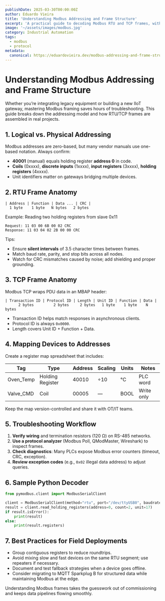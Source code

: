 ```yaml
---
publishDate: 2025-03-30T00:00:00Z
author: Eduardo Vieira
title: 'Understanding Modbus Addressing and Frame Structure'
excerpt: 'A practical guide to decoding Modbus RTU and TCP frames, with tips for troubleshooting field deployments.'
image: '~/assets/images/modbus.jpg'
category: Industrial Automation
tags:
  - modbus
  - protocol
metadata:
  canonical: https://eduardovieira.dev/modbus-addressing-and-frame-structure
---
```


# Understanding Modbus Addressing and Frame Structure

Whether you’re integrating legacy equipment or building a new IIoT gateway, mastering Modbus framing saves hours of troubleshooting. This guide breaks down the addressing model and how RTU/TCP frames are assembled in real projects.

## 1. Logical vs. Physical Addressing

Modbus addresses are zero-based, but many vendor manuals use one-based notation. Always confirm:

- **40001** (manual) equals holding register **address 0** in code.
- **Coils** (0xxxx), **discrete inputs** (1xxxx), **input registers** (3xxxx), **holding registers** (4xxxx).
- Unit identifiers matter on gateways bridging multiple devices.

## 2. RTU Frame Anatomy

```
| Address | Function | Data ... | CRC |
  1 byte    1 byte   N bytes   2 bytes
```

Example: Reading two holding registers from slave 0x11

```
Request: 11 03 00 6B 00 02 CRC
Response: 11 03 04 02 2B 00 00 CRC
```

Tips:

- Ensure **silent intervals** of 3.5 character times between frames.
- Match baud rate, parity, and stop bits across all nodes.
- Watch for CRC mismatches caused by noise; add shielding and proper grounding.

## 3. TCP Frame Anatomy

Modbus TCP wraps PDU data in an MBAP header:

```
| Transaction ID | Protocol ID | Length | Unit ID | Function | Data |
      2 bytes         2 bytes     2 bytes   1 byte    1 byte    N bytes
```

- Transaction ID helps match responses in asynchronous clients.
- Protocol ID is always `0x0000`.
- Length covers Unit ID + Function + Data.

## 4. Mapping Devices to Addresses

Create a register map spreadsheet that includes:

| Tag       | Type             | Address | Scaling | Units | Notes      |
| --------- | ---------------- | ------- | ------- | ----- | ---------- |
| Oven_Temp | Holding Register | 40010   | ÷10     | °C    | PLC word   |
| Valve_CMD | Coil             | 00005   | —       | BOOL  | Write only |

Keep the map version-controlled and share it with OT/IT teams.

## 5. Troubleshooting Workflow

1. **Verify wiring** and termination resistors (120 Ω) on RS-485 networks.
2. **Use a protocol analyzer** (Modbus Poll, QModMaster, Wireshark) to inspect frames.
3. **Check diagnostics**: Many PLCs expose Modbus error counters (timeout, CRC, exception).
4. **Review exception codes** (e.g., `0x02` illegal data address) to adjust queries.

## 6. Sample Python Decoder

```python
from pymodbus.client import ModbusSerialClient

client = ModbusSerialClient(method="rtu", port="/dev/ttyUSB0", baudrate=9600)
result = client.read_holding_registers(address=0, count=2, unit=17)
if result.isError():
    print(result)
else:
    print(result.registers)
```

## 7. Best Practices for Field Deployments

- Group contiguous registers to reduce roundtrips.
- Avoid mixing slow and fast devices on the same RTU segment; use repeaters if necessary.
- Document and test fallback strategies when a device goes offline.
- Consider migrating to MQTT Sparkplug B for structured data while maintaining Modbus at the edge.

Understanding Modbus frames takes the guesswork out of commissioning and keeps data pipelines flowing smoothly.
